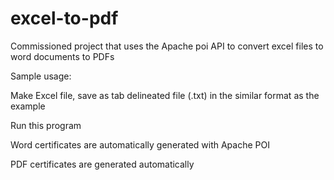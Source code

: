 # excel-to-pdf
Commissioned project that uses the Apache poi API to convert excel files to word documents to PDFs


Sample usage:

Make Excel file, save as tab delineated file (.txt) in the similar format as the example

Run this program

Word certificates are automatically generated with Apache POI

PDF certificates are generated automatically
